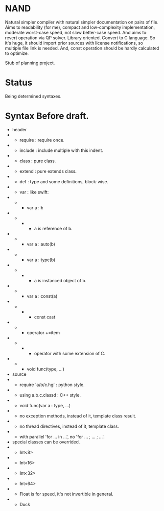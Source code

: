 # NAND
Natural simpler compiler with natural simpler documentation on pairs of file.
Aims to readability (for me), compact and low-complexity implementation, moderate worst-case speed, not slow better-case speed.
And aims to revert operation via QP solver. Library oriented. Convert to C language. So it's huge, it should import prior sources with license notifications, so multiple file link is needed. And, const operation should be hardly calculated to optimize.

Stub of planning project.

# Status
Being determined syntaxes.

# Syntax Before draft.
* header
* * require : require once.
* * include : include multiple with this indent.
* * class   : pure class.
* * extend  : pure extends class.
* * def     : type and some definitions, block-wise.
* * var     : like swift:
* * * var a : b
* * * * a is reference of b.
* * * var a : auto(b)
* * * var a : type(b)
* * * * a is instanced object of b.
* * * var a : const(a)
* * * * const cast
* * * operator +=item
* * * * operator with some extension of C.
* * * void func(type, ...)
* source
* * require 'a/b/c.hg' : python style.
* * using a.b.c.classd : C++ style.
* * void func(var a : type, ...)
* * no exception methods, instead of it, template class result.
* * no thread directives, instead of it, template class.
* * with parallel 'for ... in ...', no 'for ... ; ... ; ...'.
* special classes can be overrided.
* * Int<8>
* * Int<16>
* * Int<32>
* * Int<64>
* * Float is for speed, it's not invertible in general.
* * Duck
